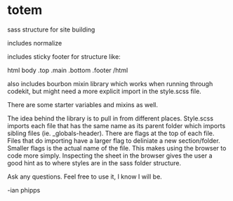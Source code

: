 totem
=====

sass structure for site building



includes normalize 

includes sticky footer for structure like:

html
	body
		.top
			.main
		.bottom
			.footer
/html

also includes bourbon mixin library which works when running through codekit, but might need a more explicit import in the style.scss file.

There are some starter variables and mixins as well.

The idea behind the library is to pull in from different places.  Style.scss imports each file that has the same name as its parent folder which imports sibling files (ie. _globals-header).  There are flags at the top of each file.  Files that do importing have a larger flag to deliniate a new section/folder.  Smaller flags is the actual name of the file.  This makes using the browser to code more simply.  Inspecting the sheet in the browser gives the user a good hint as to where styles are in the sass folder structure.


Ask any questions.  Feel free to use it, I know I will be.

-ian phipps
